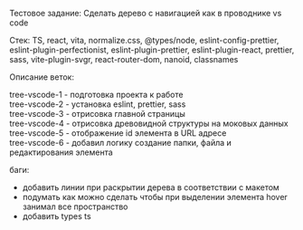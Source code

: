 Тестовое задание: Сделать дерево с навигацией как в проводнике vs code

Стек: TS, react, vita, normalize.css, @types/node, eslint-config-prettier, eslint-plugin-perfectionist, eslint-plugin-prettier, eslint-plugin-react, prettier, sass, vite-plugin-svgr, react-router-dom, nanoid,
classnames

Описание веток:

tree-vscode-1 - подготовка проекта к работе  
tree-vscode-2 - установка eslint, prettier, sass  
tree-vscode-3 - отрисовка главной страницы  
tree-vscode-4 - отрисовка древовидной структуры на моковых данных  
tree-vscode-5 - отображение id элемента в URL адресе  
tree-vscode-6 - добавил логику создание папки, файла и редактирования элемента

баги:

- добавить линии при раскрытии дерева в соответствии с макетом
- подумать как можно сделать чтобы при выделении элемента hover занимал все пространство
- добавить types ts
